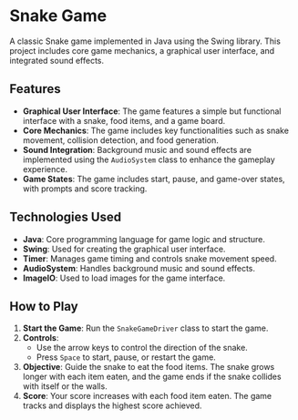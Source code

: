 # Snake Game

A classic Snake game implemented in Java using the Swing library. This project includes core game mechanics, a graphical user interface, and integrated sound effects.

## Features

- **Graphical User Interface**: The game features a simple but functional interface with a snake, food items, and a game board.
- **Core Mechanics**: The game includes key functionalities such as snake movement, collision detection, and food generation.
- **Sound Integration**: Background music and sound effects are implemented using the `AudioSystem` class to enhance the gameplay experience.
- **Game States**: The game includes start, pause, and game-over states, with prompts and score tracking.

## Technologies Used

- **Java**: Core programming language for game logic and structure.
- **Swing**: Used for creating the graphical user interface.
- **Timer**: Manages game timing and controls snake movement speed.
- **AudioSystem**: Handles background music and sound effects.
- **ImageIO**: Used to load images for the game interface.

## How to Play

1. **Start the Game**: Run the `SnakeGameDriver` class to start the game.
2. **Controls**:
    - Use the arrow keys to control the direction of the snake.
    - Press `Space` to start, pause, or restart the game.
3. **Objective**: Guide the snake to eat the food items. The snake grows longer with each item eaten, and the game ends if the snake collides with itself or the walls.
4. **Score**: Your score increases with each food item eaten. The game tracks and displays the highest score achieved.



